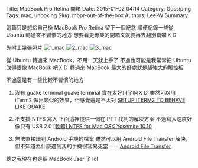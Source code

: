 Title: MacBook Pro Retina 開箱
Date: 2015-01-02 04:14
Category: Gossiping
Tags: mac, unboxing
Slug: mbpr-out-of-the-box
Authors: Lee-W
Summary:

這篇只是想給自己換 MacBook Pro Retina 留下一個紀念
順便紀錄一些從 Ubuntu 轉過來不習慣的地方
想要看更專業的開箱文就要再去翻別篇囉ＸＤ

<!--more-->

先附上幾張照片
![1_mac]({static}/images/posts-image/2015-01-02-mbpr-out-of-the-box/cZp8mpJ.jpg)
![2_mac]({static}/images/posts-image/2015-01-02-mbpr-out-of-the-box/NgvObR9.jpg)
![3_mac]({static}/images/posts-image/2015-01-02-mbpr-out-of-the-box/vc6HXcm.jpg)

從 Ubuntu 轉過來 MacBook，不用一天就上手了
不過也可能是我常常把 Ubuntu 改得很像 MacBook 吧ＸＤ
轉過來 MacBook 最大的好處就是超強大的觸控板


不過還是有一些比較不習慣的地方

1. 沒有 guake terminal
guake terminal 實在太好用了啊ＸＤ
雖然可以用 iTerm2 做出類似的效果，但感覺還是不太對
[SETUP ITERM2 TO BEHAVE LIKE GUAKE](http://ivanvillareal.com/osx/setup-iterm2-to-behave-like-guake/)

2. 不支援 NTFS 寫入
下面這裡提供一個在 PTT 找到的解決方案
不過寫入速度好像只有 USB 2.0
[[軟體] NTFS for Mac OSX Yosemite 10.10](https://www.ptt.cc/bbs/MAC/M.1419789197.A.546.html)

3. 無法直接讀到 Android 手機的檔案
雖然可以用 Android File Transfer 解決，但不知道為什麼遇到我的手機很容易死當＝＝
[Android File Transfer](https://www.android.com/filetransfer/)

總之我現在也是個 MacBook user 了 lol
